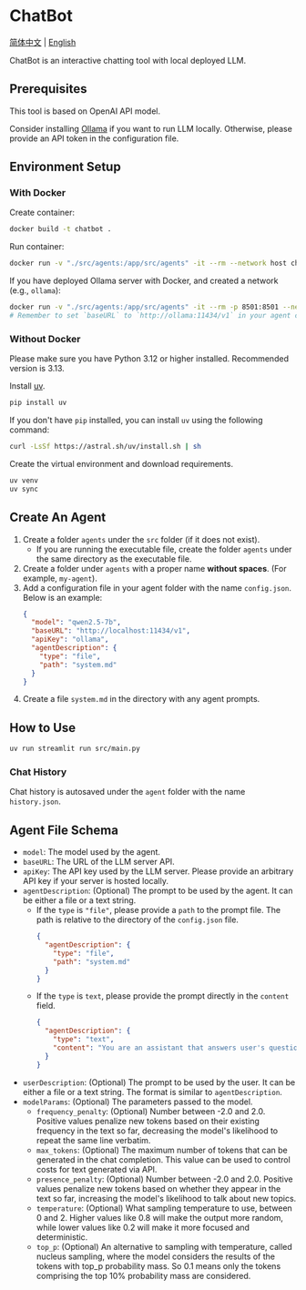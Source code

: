 # ChatBot
[简体中文](./README.md) | [English](./README_en.md)

ChatBot is an interactive chatting tool with local deployed LLM.

## Prerequisites
This tool is based on OpenAI API model.

Consider installing [Ollama](https://ollama.com) if you want to run LLM locally. Otherwise, please provide an API token in the configuration file.

## Environment Setup

### With Docker

Create container:

```bash
docker build -t chatbot .
```

Run container:

```bash
docker run -v "./src/agents:/app/src/agents" -it --rm --network host chatbot
```

If you have deployed Ollama server with Docker, and created a network (e.g., `ollama`):

```bash
docker run -v "./src/agents:/app/src/agents" -it --rm -p 8501:8501 --network ollama chatbot
# Remember to set `baseURL` to `http://ollama:11434/v1` in your agent config file.
```

### Without Docker

Please make sure you have Python 3.12 or higher installed. Recommended version is 3.13.

Install [uv](https://docs.astral.sh/uv/getting-started/installation/).

```bash
pip install uv
```

If you don't have `pip` installed, you can install `uv` using the following command:

```bash
curl -LsSf https://astral.sh/uv/install.sh | sh
```

Create the virtual environment and download requirements.

```bash
uv venv
uv sync
```

## Create An Agent
1. Create a folder `agents` under the `src` folder (if it does not exist).
    - If you are running the executable file, create the folder `agents` under the same directory as the executable file.
1. Create a folder under `agents` with a proper name **without spaces**. (For example, `my-agent`).
1. Add a configuration file in your agent folder with the name `config.json`. Below is an example:
    ```json
    {
      "model": "qwen2.5-7b",
      "baseURL": "http://localhost:11434/v1",
      "apiKey": "ollama",
      "agentDescription": {
        "type": "file",
        "path": "system.md"
      }
    }
    ```
1. Create a file `system.md` in the directory with any agent prompts.

## How to Use
```bash
uv run streamlit run src/main.py
```

### Chat History
Chat history is autosaved under the `agent` folder with the name `history.json`.

## Agent File Schema
- `model`: The model used by the agent.
- `baseURL`: The URL of the LLM server API.
- `apiKey`: The API key used by the LLM server. Please provide an arbitrary API key if your server is hosted locally.
- `agentDescription`: (Optional) The prompt to be used by the agent. It can be either a file or a text string.
    - If the `type` is `"file"`, please provide a `path` to the prompt file. The path is relative to the directory of the `config.json` file.
        ```json
        {
          "agentDescription": {
            "type": "file",
            "path": "system.md"
          }
        }
        ```
    - If the `type` is `text`, please provide the prompt directly in the `content` field.
        ```json
        {
          "agentDescription": {
            "type": "text",
            "content": "You are an assistant that answers user's questions."
          }
        }
        ```
- `userDescription`: (Optional) The prompt to be used by the user. It can be either a file or a text string. The format is similar to `agentDescription`.
- `modelParams`: (Optional) The parameters passed to the model.
    - `frequency_penalty`: (Optional) Number between -2.0 and 2.0. Positive values penalize new tokens based on their existing frequency in the text so far, decreasing the model's likelihood to repeat the same line verbatim.
    - `max_tokens`: (Optional) The maximum number of tokens that can be generated in the chat completion. This value can be used to control costs for text generated via API.
    - `presence_penalty`: (Optional) Number between -2.0 and 2.0. Positive values penalize new tokens based on whether they appear in the text so far, increasing the model's likelihood to talk about new topics.
    - `temperature`: (Optional) What sampling temperature to use, between 0 and 2. Higher values like 0.8 will make the output more random, while lower values like 0.2 will make it more focused and deterministic.
    - `top_p`: (Optional) An alternative to sampling with temperature, called nucleus sampling, where the model considers the results of the tokens with top_p probability mass. So 0.1 means only the tokens comprising the top 10% probability mass are considered.